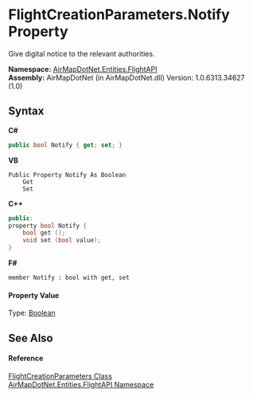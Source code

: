 # FlightCreationParameters.Notify Property 
 

Give digital notice to the relevant authorities.

**Namespace:**&nbsp;<a href="N_AirMapDotNet_Entities_FlightAPI">AirMapDotNet.Entities.FlightAPI</a><br />**Assembly:**&nbsp;AirMapDotNet (in AirMapDotNet.dll) Version: 1.0.6313.34627 (1.0)

## Syntax

**C#**<br />
``` C#
public bool Notify { get; set; }
```

**VB**<br />
``` VB
Public Property Notify As Boolean
	Get
	Set
```

**C++**<br />
``` C++
public:
property bool Notify {
	bool get ();
	void set (bool value);
}
```

**F#**<br />
``` F#
member Notify : bool with get, set

```


#### Property Value
Type: <a href="http://msdn2.microsoft.com/en-us/library/a28wyd50" target="_blank">Boolean</a>

## See Also


#### Reference
<a href="T_AirMapDotNet_Entities_FlightAPI_FlightCreationParameters">FlightCreationParameters Class</a><br /><a href="N_AirMapDotNet_Entities_FlightAPI">AirMapDotNet.Entities.FlightAPI Namespace</a><br />